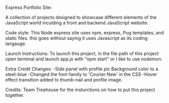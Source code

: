 Express Portfolio Site:

A collection of projects designed to showcase different elements of the JavaScript world inculding a front and backend JavaScript website.

Code style:
This Node express site uses npm, express, Pug templates, and static files.
this goes without saying it uses Javascript as its coding langauge.

Launch Instructions:
To launch this project, in the file path of this project open terminal and launch app.js with "npm start" or I like to use nodemon.

Extra Credit Changes:
-Side panel with profile pic Background color to a steel-blue
-Changed the font-family to 'Courier New' in the CSS
-Hover effect transition added to thumb-nail and profile image.

Credits:
Team Treahouse for the insturctions on how to put this project together.